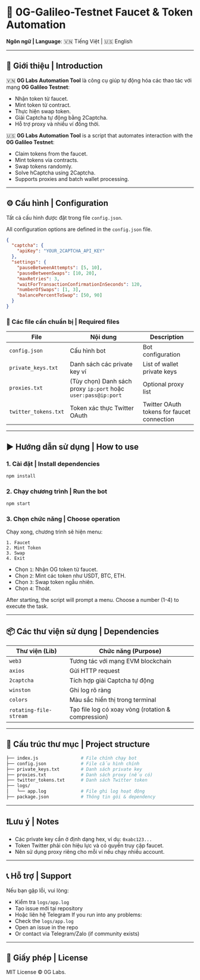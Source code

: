 
# 🚀 0G-Galileo-Testnet Faucet & Token Automation

**Ngôn ngữ | Language**: 🇻🇳 Tiếng Việt | 🇺🇸 English

---

## 📌 Giới thiệu | Introduction

🇻🇳 **0G Labs Automation Tool** là công cụ giúp tự động hóa các thao tác với mạng **0G Galileo Testnet**:
- Nhận token từ faucet.
- Mint token từ contract.
- Thực hiện swap token.
- Giải Captcha tự động bằng 2Captcha.
- Hỗ trợ proxy và nhiều ví đồng thời.

🇺🇸 **0G Labs Automation Tool** is a script that automates interaction with the **0G Galileo Testnet**:
- Claim tokens from the faucet.
- Mint tokens via contracts.
- Swap tokens randomly.
- Solve hCaptcha using 2Captcha.
- Supports proxies and batch wallet processing.

---

## ⚙️ Cấu hình | Configuration

Tất cả cấu hình được đặt trong file `config.json`.

All configuration options are defined in the `config.json` file.

```json
{
  "captcha": {
    "apiKey": "YOUR_2CAPTCHA_API_KEY"
  },
  "settings": {
    "pauseBetweenAttempts": [5, 10],
    "pauseBetweenSwaps": [10, 20],
    "maxRetries": 3,
    "waitForTransactionConfirmationInSeconds": 120,
    "numberOfSwaps": [1, 3],
    "balancePercentToSwap": [50, 90]
  }
}
```

### 📝 Các file cần chuẩn bị | Required files

| File                | Nội dung                                             | Description                                   |
|---------------------|------------------------------------------------------|-----------------------------------------------|
| `config.json`       | Cấu hình bot                                         | Bot configuration                             |
| `private_keys.txt`  | Danh sách các private key ví                         | List of wallet private keys                   |
| `proxies.txt`       | (Tùy chọn) Danh sách proxy `ip:port` hoặc `user:pass@ip:port` | Optional proxy list                           |
| `twitter_tokens.txt`| Token xác thực Twitter OAuth                         | Twitter OAuth tokens for faucet connection    |

---

## ▶️ Hướng dẫn sử dụng | How to use

### 1. Cài đặt | Install dependencies

```bash
npm install
```

### 2. Chạy chương trình | Run the bot

```bash
npm start
```

### 3. Chọn chức năng | Choose operation

Chạy xong, chương trình sẽ hiện menu:

```text
1. Faucet
2. Mint Token
3. Swap
4. Exit
```

- Chọn `1`: Nhận OG token từ faucet.
- Chọn `2`: Mint các token như USDT, BTC, ETH.
- Chọn `3`: Swap token ngẫu nhiên.
- Chọn `4`: Thoát.

After starting, the script will prompt a menu. Choose a number (1-4) to execute the task.

---

## 📦 Các thư viện sử dụng | Dependencies

| Thư viện (Lib)           | Chức năng (Purpose)                                  |
|--------------------------|------------------------------------------------------|
| `web3`                   | Tương tác với mạng EVM blockchain                    |
| `axios`                  | Gửi HTTP request                                     |
| `2captcha`               | Tích hợp giải Captcha tự động                        |
| `winston`                | Ghi log rõ ràng                                      |
| `colors`                 | Màu sắc hiển thị trong terminal                      |
| `rotating-file-stream`   | Tạo file log có xoay vòng (rotation & compression)   |

---

## 📁 Cấu trúc thư mục | Project structure

```bash
├── index.js                # File chính chạy bot
├── config.json             # File cấu hình chính
├── private_keys.txt        # Danh sách private key
├── proxies.txt             # Danh sách proxy (nếu có)
├── twitter_tokens.txt      # Danh sách Twitter token
├── logs/
│   └── app.log             # File ghi log hoạt động
├── package.json            # Thông tin gói & dependency
```

---

## ❗Lưu ý | Notes

- Các private key cần ở định dạng hex, ví dụ: `0xabc123...`
- Token Twitter phải còn hiệu lực và có quyền truy cập faucet.
- Nên sử dụng proxy riêng cho mỗi ví nếu chạy nhiều account.

---

## 📞 Hỗ trợ | Support

Nếu bạn gặp lỗi, vui lòng:
- Kiểm tra `logs/app.log`
- Tạo issue mới tại repository
- Hoặc liên hệ Telegram
If you run into any problems:
- Check the `logs/app.log`
- Open an issue in the repo
- Or contact via Telegram/Zalo (if community exists)

---

## 📜 Giấy phép | License

MIT License © 0G Labs.
